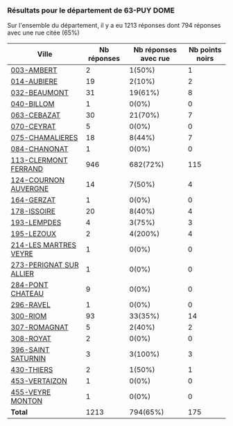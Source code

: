 ### Résultats pour le département de 63-PUY DOME

Sur l'ensemble du département, il y a eu 1213 réponses dont 794 réponses avec une rue citée (65%)

| Ville | Nb réponses | Nb réponses avec rue | Nb points noirs |
|-------------|-------------|----------------------|-----------------|
|<a href='003-AMBERT.md'>003-AMBERT</a>|2|1(50%)|1|
|<a href='014-AUBIERE.md'>014-AUBIERE</a>|19|2(10%)|2|
|<a href='032-BEAUMONT.md'>032-BEAUMONT</a>|31|19(61%)|8|
|<a href='040-BILLOM.md'>040-BILLOM</a>|1|0(0%)|0|
|<a href='063-CEBAZAT.md'>063-CEBAZAT</a>|30|21(70%)|7|
|<a href='070-CEYRAT.md'>070-CEYRAT</a>|5|0(0%)|0|
|<a href='075-CHAMALIERES.md'>075-CHAMALIERES</a>|18|8(44%)|7|
|<a href='084-CHANONAT.md'>084-CHANONAT</a>|1|0(0%)|0|
|<a href='113-CLERMONT FERRAND.md'>113-CLERMONT FERRAND</a>|946|682(72%)|115|
|<a href='124-COURNON AUVERGNE.md'>124-COURNON AUVERGNE</a>|14|7(50%)|4|
|<a href='164-GERZAT.md'>164-GERZAT</a>|1|0(0%)|0|
|<a href='178-ISSOIRE.md'>178-ISSOIRE</a>|20|8(40%)|4|
|<a href='193-LEMPDES.md'>193-LEMPDES</a>|4|3(75%)|3|
|<a href='195-LEZOUX.md'>195-LEZOUX</a>|2|4(200%)|4|
|<a href='214-LES MARTRES VEYRE.md'>214-LES MARTRES VEYRE</a>|1|0(0%)|0|
|<a href='273-PERIGNAT SUR ALLIER.md'>273-PERIGNAT SUR ALLIER</a>|1|0(0%)|0|
|<a href='284-PONT CHATEAU.md'>284-PONT CHATEAU</a>|9|0(0%)|0|
|<a href='296-RAVEL.md'>296-RAVEL</a>|1|0(0%)|0|
|<a href='300-RIOM.md'>300-RIOM</a>|93|33(35%)|14|
|<a href='307-ROMAGNAT.md'>307-ROMAGNAT</a>|5|2(40%)|2|
|<a href='308-ROYAT.md'>308-ROYAT</a>|2|0(0%)|0|
|<a href='396-SAINT SATURNIN.md'>396-SAINT SATURNIN</a>|3|3(100%)|3|
|<a href='430-THIERS.md'>430-THIERS</a>|2|1(50%)|1|
|<a href='453-VERTAIZON.md'>453-VERTAIZON</a>|1|0(0%)|0|
|<a href='455-VEYRE MONTON.md'>455-VEYRE MONTON</a>|1|0(0%)|0|
| **Total** |1213|794(65%)|175|
